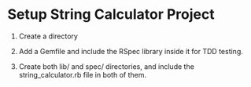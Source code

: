 Setup String Calculator Project
===============================

1. Create a directory

2. Add a Gemfile and include the RSpec library inside it for TDD testing.

3. Create both lib/ and spec/ directories, and include the string_calculator.rb file in both of them.